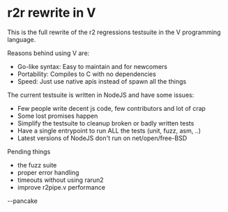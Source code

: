 r2r rewrite in V
================

This is the full rewrite of the r2 regressions testsuite in the V programming language.

Reasons behind using V are:

* Go-like syntax: Easy to maintain and for newcomers
* Portability: Compiles to C with no dependencies
* Speed: Just use native apis instead of spawn all the things

The current testsuite is written in NodeJS and have some issues:

* Few people write decent js code, few contributors and lot of crap
* Some lost promises happen
* Simplify the testsuite to cleanup broken or badly written tests
* Have a single entrypoint to run ALL the tests (unit, fuzz, asm, ..)
* Latest versions of NodeJS don't run on net/open/free-BSD

Pending things

* the fuzz suite
* proper error handling
* timeouts without using rarun2
* improve r2pipe.v performance

--pancake
